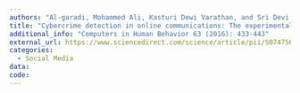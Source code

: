 ```yaml
---
authors: "Al-garadi, Mohammed Ali, Kasturi Dewi Varathan, and Sri Devi Ravana"
title: "Cybercrime detection in online communications: The experimental case of cyberbullying detection in the Twitter network"
additional_info: "Computers in Human Behavior 63 (2016): 433-443"
external_url: https://www.sciencedirect.com/science/article/pii/S0747563216303788
categories:
  - Social Media
data:
code:
---
```

